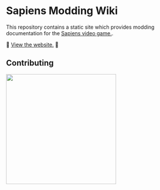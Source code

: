 # Sapiens Modding Wiki

This repository contains a static site which provides modding documentation for the [Sapiens video game.](https://www.playsapiens.com/).

🚀 [View the website.](https://SapiensOSS.github.io/sapiens-modding-wiki/) 🚀

## Contributing

[<img src="https://discord.com/assets/cb48d2a8d4991281d7a6a95d2f58195e.svg" width="300"/>](https://discord.gg/WnN8hj2Fyg)
